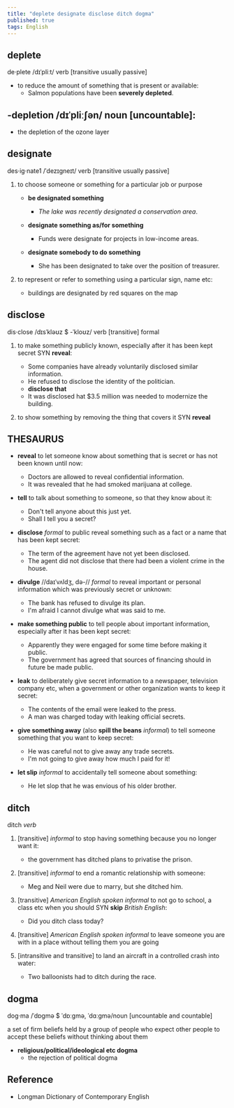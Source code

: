 ```yaml
---
title: "deplete designate disclose ditch dogma"
published: true
tags: English
---
```


## deplete

de·plete /dɪˈpliːt/ verb [transitive usually passive]

- to reduce the amount of something that is present or available:
  - Salmon populations have been **severely depleted**.

## -depletion /dɪˈpliːʃən/ noun [uncountable]:

- the depletion of the ozone layer

## designate

des·ig·nate1 /ˈdezɪɡneɪt/ verb [transitive usually passive]

1. to choose someone or something for a particular job or purpose

    - **be designated something**
        - *The lake was recently designated a conservation area*.

    - **designate something as/for something**
        - Funds were designate for projects in low-income areas.

    - **designate somebody to do something**
        - She has been designated to take over the position of treasurer.

2. to represent or refer to something using a particular sign, name etc:
    - buildings are designated by red squares on the map

## disclose

dis·close /dɪsˈkləʊz $ -ˈkloʊz/ verb [transitive] formal

1. to make something publicly known, especially after it has been kept secret SYN
   **reveal**:

    - Some companies have already voluntarily disclosed similar information.
    - He refused to disclose the identity of the politician.
    - **disclose that**
    - It was disclosed hat $3.5 million was needed to modernize the building.

2. to show something by removing the thing that covers it SYN **reveal**

## THESAURUS

- **reveal** to let someone know about something that is secret or has not been known
  until now:
  - Doctors are allowed to reveal confidential information.
  - It was revealed that he had smoked marijuana at college.

- **tell** to talk about something to someone, so that they know about it:
  - Don't tell anyone about this just yet.
  - Shall I tell you a secret?

- **disclose** *formal* to public reveal something such as a fact or a name that has been
  kept secret:
  - The term of the agreement have not yet been disclosed.
  - The agent did not disclose that there had been a violent crime in the house.

- **divulge** //daɪˈvʌldʒ, də-// *formal* to reveal important or personal information
  which was previously secret or unknown:
  - The bank has refused to divulge its plan.
  - I'm afraid I cannot divulge what was said to me.

- **make something public** to tell people about important information, especially after
  it has been kept secret:
  - Apparently they were engaged for some time before making it public.
  - The government has agreed that sources of financing should in future be made public.

- **leak** to deliberately give secret information to a newspaper, television company etc,
  when a government or other organization wants to keep it secret:
  - The contents of the email were leaked to the press.
  - A man was charged today with leaking official secrets.

- **give something away** (also **spill the beans** *informal*) to tell someone something
  that you want to keep secret:
  - He was careful not to give away any trade secrets.
  - I'm not going to give away how much I paid for it!

- **let slip** *informal* to accidentally tell someone about something:
  - He let slop that he was envious of his older brother.

## ditch

ditch *verb*

1. [transitive] *informal* to stop having something because you no longer want it:
   - the government has ditched plans to privatise the prison.

2. [transitive] *informal* to end a romantic relationship with someone:
    - Meg and Neil were due to marry, but she ditched him.

3. [transitive] *American English spoken informal* to not go to school, a class etc when
   you should SYN **skip** *British English*:
    - Did you ditch class today?

4. [transitive] *American English spoken informal* to leave someone you are with in a
   place without telling them you are going

5. [intransitive and transitive] to land an aircraft in a controlled crash into water:
    - Two balloonists had to ditch during the race.

## dogma

dog·ma /ˈdɒɡmə $ ˈdɒːɡmə, ˈdɑːɡmə/noun [uncountable and countable]

a set of firm beliefs held by a group of people who expect other people to accept these
beliefs without thinking about them

- **religious/political/ideological etc dogma**
  - the rejection of political dogma

## Reference

- Longman Dictionary of Contemporary English